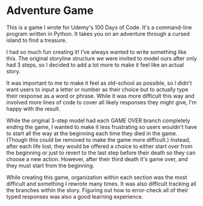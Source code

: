 # Adventure Game

This is a game I wrote for Udemy's 100 Days of Code. It's a command-line program written in Python. It takes you on an adventure through a cursed island to find a treasure.

I had so much fun creating it! I've always wanted to write something like this. The original storyline structure we were invited to model ours after only had 3 steps, so I decided to add a lot more to make it feel like an actual story.

It was important to me to make it feel as old-school as possible, so I didn't want users to input a letter or number as their choice but to actually type their response as a word or phrase. While it was more difficult this way and involved more lines of code to cover all likely responses they might give, I'm happy with the result.

While the original 3-step model had each GAME OVER branch completely ending the game, I wanted to make it less frustrating so users wouldn't have to start all the way at the beginning each time they died in the game. (Though this could be removed to make the game more difficult.) Instead, after each life lost, they would be offered a choice to either start over from the beginning or just to revert to the last step before their death so they can choose a new action. However, after their third death it's game over, and they must start from the beginning.

While creating this game, organization within each section was the most difficult and something I rewrote many times. It was also difficult tracking all the branches within the story. Figuring out how to error-check all of their typed responses was also a good learning experience.




